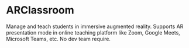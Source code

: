 # ARClassroom
Manage and teach students in immersive augmented reality. Supports AR presentation mode in online teaching platform like Zoom, Google Meets, Microsoft Teams, etc. No dev team require.
